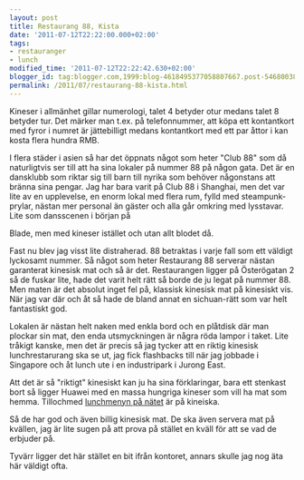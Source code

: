 ```yaml
---
layout: post
title: Restaurang 88, Kista
date: '2011-07-12T22:22:00.000+02:00'
tags:
- restauranger
- lunch
modified_time: '2011-07-12T22:22:42.630+02:00'
blogger_id: tag:blogger.com,1999:blog-4618495377058807667.post-5468003815491930926
permalink: /2011/07/restaurang-88-kista.html
---
```


Kineser i allmänhet gillar numerologi, talet 4 betyder otur medans
talet 8 betyder tur. Det märker man t.ex. på telefonnummer, att köpa
ett kontantkort med fyror i numret är jättebilligt medans kontantkort
med ett par åttor i kan kosta flera hundra RMB.

I flera städer i asien så har det öppnats något som heter "Club 88"
som då naturligtvis ser till att ha sina lokaler på nummer 88 på någon
gata. Det är en dansklubb som riktar sig till barn till nyrika som
behöver någonstans att bränna sina pengar. Jag har bara varit på Club
88 i Shanghai, men det var lite av en upplevelse, en enorm lokal med
flera rum, fylld med steampunk-prylar, nästan mer personal än gäster
och alla går omkring med lysstavar. Lite som dansscenen i början på

Blade, men med kineser istället och utan allt blodet då.

Fast nu blev jag visst lite distraherad. 88 betraktas i varje fall som
ett väldigt lyckosamt nummer. Så något som heter Restaurang 88
serverar nästan garanterat kinesisk mat och så är det. Restaurangen
ligger på Österögatan 2 så de fuskar lite, hade det varit helt rätt så
borde de ju legat på nummer 88.  Men maten är det absolut inget fel
på, klassisk kinesisk mat på kinesiskt vis.  När jag var där och åt så
hade de bland annat en sichuan-rätt som var helt fantastiskt god.

Lokalen är nästan helt naken med enkla bord och en plåtdisk där man
plockar sin mat, den enda utsmyckningen är några röda lampor i
taket. Lite tråkigt kanske, men det är precis så jag tycker att en
riktig kinesisk lunchrestarurang ska se ut, jag fick flashbacks till
när jag jobbade i Singapore och åt lunch ute i en industripark i
Jurong East.

Att det är så "riktigt" kinesiskt kan ju ha sina förklaringar, bara
ett stenkast bort så ligger Huawei med en massa hungriga kineser som
vill ha mat som hemma. Tillochmed [lunchmenyn på
nätet](http://www.easyorder.se/shop/goods.php?id=1172) är på kineiska.

Så de har god och även billig kinesisk mat. De ska även servera mat på
kvällen, jag är lite sugen på att prova på stället en kväll för att se
vad de erbjuder på.

Tyvärr ligger det här stället en bit ifrån kontoret, annars skulle jag
nog äta här väldigt ofta.
